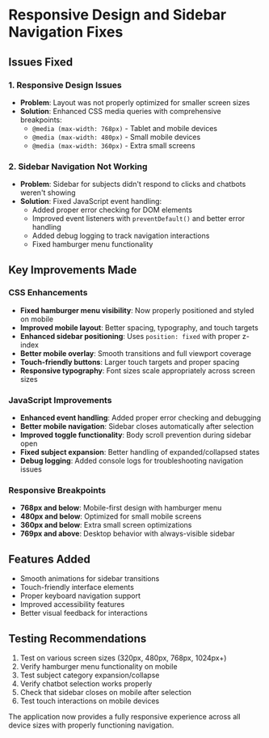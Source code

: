 # Responsive Design and Sidebar Navigation Fixes

## Issues Fixed

### 1. Responsive Design Issues
- **Problem**: Layout was not properly optimized for smaller screen sizes
- **Solution**: Enhanced CSS media queries with comprehensive breakpoints:
  - `@media (max-width: 768px)` - Tablet and mobile devices
  - `@media (max-width: 480px)` - Small mobile devices  
  - `@media (max-width: 360px)` - Extra small screens

### 2. Sidebar Navigation Not Working
- **Problem**: Sidebar for subjects didn't respond to clicks and chatbots weren't showing
- **Solution**: Fixed JavaScript event handling:
  - Added proper error checking for DOM elements
  - Improved event listeners with `preventDefault()` and better error handling
  - Added debug logging to track navigation interactions
  - Fixed hamburger menu functionality

## Key Improvements Made

### CSS Enhancements
- **Fixed hamburger menu visibility**: Now properly positioned and styled on mobile
- **Improved mobile layout**: Better spacing, typography, and touch targets
- **Enhanced sidebar positioning**: Uses `position: fixed` with proper z-index
- **Better mobile overlay**: Smooth transitions and full viewport coverage
- **Touch-friendly buttons**: Larger touch targets and proper spacing
- **Responsive typography**: Font sizes scale appropriately across screen sizes

### JavaScript Improvements  
- **Enhanced event handling**: Added proper error checking and debugging
- **Better mobile navigation**: Sidebar closes automatically after selection
- **Improved toggle functionality**: Body scroll prevention during sidebar open
- **Fixed subject expansion**: Better handling of expanded/collapsed states
- **Debug logging**: Added console logs for troubleshooting navigation issues

### Responsive Breakpoints
- **768px and below**: Mobile-first design with hamburger menu
- **480px and below**: Optimized for small mobile screens
- **360px and below**: Extra small screen optimizations
- **769px and above**: Desktop behavior with always-visible sidebar

## Features Added
- Smooth animations for sidebar transitions
- Touch-friendly interface elements
- Proper keyboard navigation support
- Improved accessibility features
- Better visual feedback for interactions

## Testing Recommendations
1. Test on various screen sizes (320px, 480px, 768px, 1024px+)
2. Verify hamburger menu functionality on mobile
3. Test subject category expansion/collapse
4. Verify chatbot selection works properly
5. Check that sidebar closes on mobile after selection
6. Test touch interactions on mobile devices

The application now provides a fully responsive experience across all device sizes with properly functioning navigation.